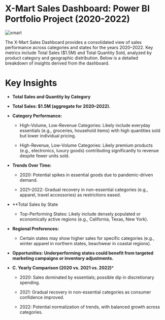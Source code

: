 # X-Mart Sales Dashboard: Power BI Portfolio Project (2020-2022)

![xmart](https://github.com/user-attachments/assets/f3982c27-e2a1-4320-a60b-04832d5840a8)

The X-Mart Sales Dashboard provides a consolidated view of sales performance across categories and states for the years 2020–2022. Key metrics include Total Sales ($1.5M) and Total Quantity Sold, analyzed by product category and geographic distribution. Below is a detailed breakdown of insights derived from the dashboard.

# Key Insights

- **Total Sales and Quantity by Category**

- **Total Sales: $1.5M (aggregate for 2020–2022).**
- **Category Performance:**

    - High-Volume, Low-Revenue Categories: Likely include everyday essentials (e.g., groceries, household items) with high quantities sold but lower individual pricing.

    - High-Revenue, Low-Volume Categories: Likely premium products (e.g., electronics, luxury goods) contributing significantly to revenue despite fewer units sold.

- **Trends Over Time:**

    - 2020: Potential spikes in essential goods due to pandemic-driven demand.

    - 2021–2022: Gradual recovery in non-essential categories (e.g., apparel, travel accessories) as restrictions eased.

- **Total Sales by State
  
    - Top-Performing States: Likely include densely populated or economically active regions (e.g., California, Texas, New York).

- **Regional Preferences:**

    - Certain states may show higher sales for specific categories (e.g., winter apparel in northern states, beachwear in coastal regions).
 
- **Opportunities: Underperforming states could benefit from targeted marketing campaigns or inventory adjustments.**

- **C. Yearly Comparison (2020 vs. 2021 vs. 2022)***
  
   - 2020: Sales dominated by essentials; possible dip in discretionary spending.

   - 2021: Gradual recovery in non-essential categories as consumer confidence improved.

   - 2022: Potential normalization of trends, with balanced growth across categories.

